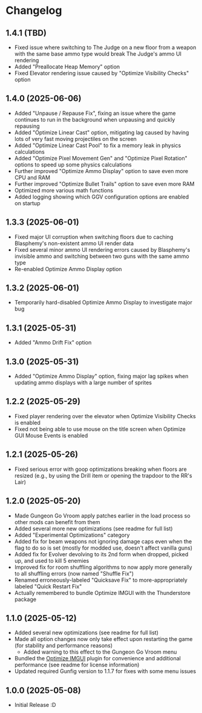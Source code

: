 # Changelog

## 1.4.1 (TBD)

- Fixed issue where switching to The Judge on a new floor from a weapon with the same base ammo type would break The Judge's ammo UI rendering
- Added "Preallocate Heap Memory" option
- Fixed Elevator rendering issue caused by "Optimize Visibility Checks" option

## 1.4.0 (2025-06-06)

- Added "Unpause / Repause Fix", fixing an issue where the game continues to run in the background when unpausing and quickly repausing 
- Added "Optimize Linear Cast" option, mitigating lag caused by having lots of very fast moving projectiles on the screen
- Added "Optimize Linear Cast Pool" to fix a memory leak in physics calculations
- Added "Optimize Pixel Movement Gen" and "Optimize Pixel Rotation" options to speed up some physics calculations
- Further improved "Optimize Ammo Display" option to save even more CPU and RAM
- Further improved "Optimize Bullet Trails" option to save even more RAM
- Optimized more various math functions
- Added logging showing which GGV configuration options are enabled on startup

## 1.3.3 (2025-06-01)

- Fixed major UI corruption when switching floors due to caching Blasphemy's non-existent ammo UI render data
- Fixed several minor ammo UI rendering errors caused by Blasphemy's invisible ammo and switching between two guns with the same ammo type
- Re-enabled Optimize Ammo Display option

## 1.3.2 (2025-06-01)

- Temporarily hard-disabled Optimize Ammo Display to investigate major bug

## 1.3.1 (2025-05-31)

- Added "Ammo Drift Fix" option

## 1.3.0 (2025-05-31)

- Added "Optimize Ammo Display" option, fixing major lag spikes when updating ammo displays with a large number of sprites

## 1.2.2 (2025-05-29)

- Fixed player rendering over the elevator when Optimize Visibility Checks is enabled
- Fixed not being able to use mouse on the title screen when Optimize GUI Mouse Events is enabled

## 1.2.1 (2025-05-26)

- Fixed serious error with goop optimizations breaking when floors are resized (e.g., by using the Drill item or opening the trapdoor to the RR's Lair)

## 1.2.0 (2025-05-20)

- Made Gungeon Go Vroom apply patches earlier in the load process so other mods can benefit from them
- Added several more new optimizations (see readme for full list)
- Added "Experimental Optimizations" category
- Added fix for beam weapons not ignoring damage caps even when the flag to do so is set (mostly for modded use, doesn't affect vanilla guns)
- Added fix for Evolver devolving to its 2nd form when dropped, picked up, and used to kill 5 enemies
- Improved fix for room shuffling algorithms to now apply more generally to all shuffling errors (now named "Shuffle Fix")
- Renamed erroneously-labeled "Quicksave Fix" to more-appropriately labeled "Quick Restart Fix" 
- Actually remembered to bundle Optimize IMGUI with the Thunderstore package

## 1.1.0 (2025-05-12)

- Added several new optimizations (see readme for full list)
- Made all option changes now only take effect upon restarting the game (for stability and performance reasons)
  - Added warning to this effect to the Gungeon Go Vroom menu
- Bundled the [Optimize IMGUI](https://github.com/BepInEx/BepInEx.Utility) plugin for convenience and additional performance (see readme for license information) 
- Updated required Gunfig version to 1.1.7 for fixes with some menu issues

## 1.0.0 (2025-05-08)

- Initial Release :D
